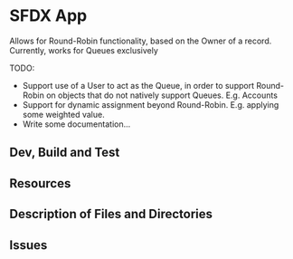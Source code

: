 # SFDX App
Allows for Round-Robin functionality, based on the Owner of a record. Currently, works for Queues exclusively

TODO:
- Support use of a User to act as the Queue, in order to support Round-Robin on objects that do not natively support Queues. E.g. Accounts
- Support for dynamic assignment beyond Round-Robin. E.g. applying some weighted value.
- Write some documentation...

## Dev, Build and Test

## Resources

## Description of Files and Directories

## Issues
